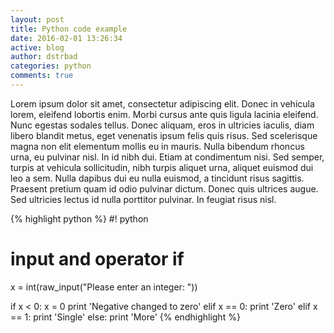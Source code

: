 ```yaml
---
layout: post
title: Python code example
date: 2016-02-01 13:26:34
active: blog
author: dstrbad
categories: python
comments: true
---
```



Lorem ipsum dolor sit amet, consectetur adipiscing elit. Donec in vehicula lorem, eleifend lobortis enim. Morbi cursus ante quis ligula lacinia eleifend. Nunc egestas sodales tellus. Donec aliquam, eros in ultricies iaculis, diam libero blandit metus, eget venenatis ipsum felis quis risus. Sed scelerisque magna non elit elementum mollis eu in mauris. Nulla bibendum rhoncus urna, eu pulvinar nisl. In id nibh dui. Etiam at condimentum nisi. Sed semper, turpis at vehicula sollicitudin, nibh turpis aliquet urna, aliquet euismod dui leo a sem. Nulla dapibus dui eu nulla euismod, a tincidunt risus sagittis. Praesent pretium quam id odio pulvinar dictum. Donec quis ultrices augue. Sed ultricies lectus id nulla porttitor pulvinar. In feugiat risus nisl.

{% highlight python %}
#! python

# input and operator if

x = int(raw_input("Please enter an integer: "))

if x < 0:
      x = 0
      print 'Negative changed to zero'
elif x == 0:
      print 'Zero'
elif x == 1:
      print 'Single'
else:
      print 'More'
{% endhighlight %}